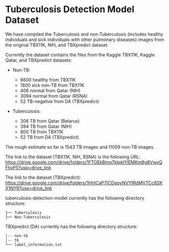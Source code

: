 # Tuberculosis Detection Model Dataset

We have compiled the Tuberculosis and non-Tuberculosis (includes healthy individuals and sick individuals with other pulmonary diseases) images from the original TBX11K, NIH, and TBXpredict dataset.

Currently the dataset contains the files from the Kaggle TBX11K, Kaggle Qatar, and TBXpredict datasets:

- Non-TB:
  - 6600 healthy from TBX11K
  - 1800 sick non-TB from TBX11K
  - 406 normal from Qatar (NIH)
  - 3094 normal from Qatar (RSNA)
  - 52 TB-negative from DA (TBXpredict)

- Tuberculosis:
  - 306 TB from Qatar (Belarus)
  - 394 TB from Qatar (NIH)
  - 800 TB from TBX11K
  - 52 TB from DA (TBXpredict)

The rough estimate so far is 1543 TB images and 11059 non-TB images.

The link to the dataset (TBX11K, NIH, RSNA) is the following URL:  https://drive.google.com/drive/folders/1FTOEkBmq7kIpklYlEMKm8g8VwxQFhvP5?usp=drive_link

The link to the dataset (TBXpredict): https://drive.google.com/drive/folders/1HhICaP7ICDqoyNVYfRdMVTCc8SKX1NYR?usp=drive_link

tuberculosis-detection-model currently has the following directory structure:

	├── Tuberculosis 
	├── Non-Tuberculosis

TBXpredict (DA) currently has the following directory structure:

```
|-- non-tb
|-- tb
└── label_information.txt
```
